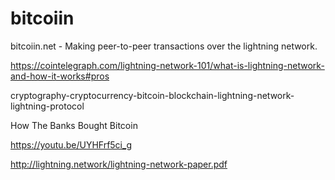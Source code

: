 # bitcoiin
bitcoiin.net - Making peer-to-peer transactions over the lightning network.

https://cointelegraph.com/lightning-network-101/what-is-lightning-network-and-how-it-works#pros

cryptography-cryptocurrency-bitcoin-blockchain-lightning-network-lightning-protocol

How The Banks Bought Bitcoin

https://youtu.be/UYHFrf5ci_g

http://lightning.network/lightning-network-paper.pdf
